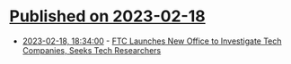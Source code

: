 # [Published on 2023-02-18](index.md)

* [2023-02-18, 18:34:00](https://news.slashdot.org/story/23/02/18/0616218/ftc-launches-new-office-to-investigate-tech-companies-seeks-tech-researchers?utm_source=rss1.0mainlinkanon&utm_medium=feed) - [FTC Launches New Office to Investigate Tech Companies, Seeks Tech Researchers](https://news.slashdot.org/story/23/02/18/0616218/ftc-launches-new-office-to-investigate-tech-companies-seeks-tech-researchers?utm_source=rss1.0mainlinkanon&utm_medium=feed)
